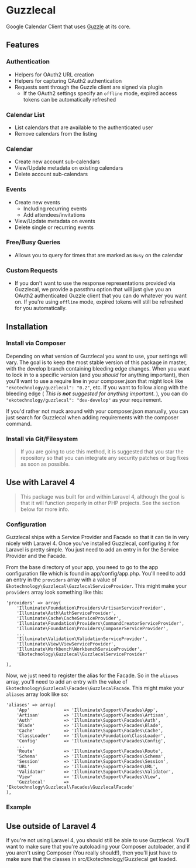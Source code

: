# Guzzlecal

Google Calendar Client that uses [Guzzle](http://guzzlephp.org) at its core.


## Features

### Authentication
* Helpers for OAuth2 URL creation
* Helpers for capturing OAuth2 authentication
* Requests sent through the Guzzle client are signed via plugin
  * If the OAuth2 settings specify an `offline` mode, expired access tokens can be automatically refreshed

### Calendar List
* List calendars that are available to the authenticated user
* Remove calendars from the listing

### Calendar
* Create new account sub-calendars
* View/Update metadata on existing calendars
* Delete account sub-calendars

### Events
* Create new events
	* Including recurring events
	* Add attendees/invitations
* View/Update metadata on events
* Delete single or recurring events

### Free/Busy Queries
* Allows you to query for times that are marked as `Busy` on the calendar

### Custom Requests
* If you don't want to use the response representations provided via Guzzlecal, we provide a passthru option that will just give you an OAuth2 authenticated Guzzle client that you can do whatever you want on.  If you're using `offline` mode, expired tokens will still be refreshed for you automatically.

## Installation
### Install via Composer
Depending on what version of Guzzlecal you want to use, your settings will vary.  The goal is to keep the most stable version of this package in master, with the develop branch containing bleeding edge changes.  When you want to lock in to a specific version (and you _should_ for anything important), then you'll want to use a require line in your composer.json that might look like `"ekotechnology/guzzlecal": "0.2"`, etc.  If you want to follow along with the bleeding edge ( _This is **not** suggested for anything important_. ), you can do `"ekotechnology/guzzlecal": "dev-develop"` as your requirement.

If you'd rather not muck around with your composer.json manually, you can just search for Guzzlecal when adding requirements with the composer command.


### Install via Git/Filesystem 
> If you are going to use this method, it is suggested that you star the repository so that you can integrate any security patches or bug fixes as soon as possible.


## Use with Laravel 4
> This package was built for and within Laravel 4, although the goal is that it will function properly in other PHP projects.  See the section below for more info.

### Configuration
Guzzlecal ships with a Service Provider and Facade so that it can tie in very nicely with Laravel 4. Once you've installed Guzzlecal, configuring it for Laravel is pretty simple.  You just need to add an entry in for the Service Provider and the Facade.

From the base directory of your app, you need to go to the app configuration file which is found in app/config/app.php.  You'll need to add an entry in the `providers` array with a value of `Ekotechnology\Guzzlecal\GuzzlecalServiceProvider`.  This might make your `providers` array look something like this:

	'providers' => array(
		'Illuminate\Foundation\Providers\ArtisanServiceProvider',
		'Illuminate\Auth\AuthServiceProvider',
		'Illuminate\Cache\CacheServiceProvider',
		'Illuminate\Foundation\Providers\CommandCreatorServiceProvider',
		'Illuminate\Foundation\Providers\ComposerServiceProvider',
		...
		'Illuminate\Validation\ValidationServiceProvider',
		'Illuminate\View\ViewServiceProvider',
		'Illuminate\Workbench\WorkbenchServiceProvider',
		'Ekotechnology\Guzzlecal\GuzzlecalServiceProvider'

	),

Now, we just need to register the alias for the Facade.  So in the `aliases` array, you'll need to add an entry with the value of `Ekotechnology\Guzzlecal\Facades\GuzzlecalFacade`.  This might make your `aliases` array look like so:

	'aliases' => array(
		'App'             => 'Illuminate\Support\Facades\App',
		'Artisan'         => 'Illuminate\Support\Facades\Artisan',
		'Auth'            => 'Illuminate\Support\Facades\Auth',
		'Blade'           => 'Illuminate\Support\Facades\Blade',
		'Cache'           => 'Illuminate\Support\Facades\Cache',
		'ClassLoader'     => 'Illuminate\Foundation\ClassLoader',
		'Config'          => 'Illuminate\Support\Facades\Config',
		...
		'Route'           => 'Illuminate\Support\Facades\Route',
		'Schema'          => 'Illuminate\Support\Facades\Schema',
		'Session'         => 'Illuminate\Support\Facades\Session',
		'URL'             => 'Illuminate\Support\Facades\URL',
		'Validator'       => 'Illuminate\Support\Facades\Validator',
		'View'            => 'Illuminate\Support\Facades\View',
		'Guzzlecal'       => 'Ekotechnology\Guzzlecal\Facades\GuzzlecalFacade'
	),

### Example

## Use outside of Laravel 4
If you're not using Laravel 4, you should still be able to use Guzzlecal.  You'll want to make sure that you're autoloading your Composer autoloader, and if you aren't using Composer (You really should!), then you'll just have to make sure that the classes in src/Ekotechnology/Guzzlecal get loaded.
